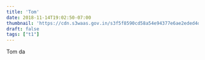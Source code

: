 ```yaml
---
title: 'Tom'
date: 2018-11-14T19:02:50-07:00
thumbnail: 'https://cdn.s3waas.gov.in/s3f5f8590cd58a54e94377e6ae2eded4d9/uploads/bfi_thumb/2018062832-olwdoms8jrr8mi0xhbr9vgklmr9cqq10lif04ie9k0.jpg'
draft: false
tags: ["t1"]
---
```


Tom da

